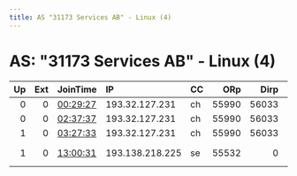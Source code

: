 ```yaml
---
title: AS "31173 Services AB" - Linux (4)
---
```


# AS: "31173 Services AB" - Linux (4)

|   Up |   Ext | JoinTime                                                                                              | IP              | CC   |   ORp |   Dirp | Version   | Contact                   | Nickname   |   eFamMembers |
|-----:|------:|:------------------------------------------------------------------------------------------------------|:----------------|:-----|------:|-------:|:----------|:--------------------------|:-----------|--------------:|
|    0 |     0 | [00:29:27](https://nusenu.github.io/OrNetStats/w/relay/BF24427166E7C56784E8079F14C90079DEA3477D.html) | 193.32.127.231  | ch   | 55990 |  56033 | 0.4.5.10  | grimquark@runbox.com      | GrimQuark  |             1 |
|    0 |     0 | [02:37:37](https://nusenu.github.io/OrNetStats/w/relay/53C7AA3E6280820236AD2F651F29CCEC61012240.html) | 193.32.127.231  | ch   | 55990 |  56033 | 0.4.5.10  | grimquark@runbox.com      | GrimQuark  |             1 |
|    1 |     0 | [03:27:33](https://nusenu.github.io/OrNetStats/w/relay/BF6E459E4E60A8C8D90CEC913401BCB1AF9A22A8.html) | 193.32.127.231  | ch   | 55990 |  56033 | 0.4.5.10  | grimquark@runbox.com      | GrimQuark  |             1 |
|    1 |     0 | [13:00:31](https://nusenu.github.io/OrNetStats/w/relay/A9BDF10DC5369C98408B7FBE6374184119C3C1EC.html) | 193.138.218.225 | se   | 55532 |      0 | 0.4.6.10  | c36426ee-7c90-46bc-950b-e | Lappen6    |             1 |

